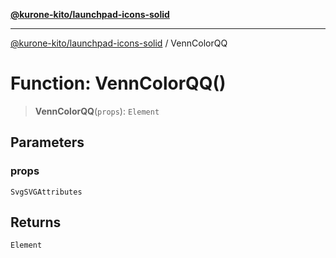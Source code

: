 [**@kurone-kito/launchpad-icons-solid**](../README.md)

***

[@kurone-kito/launchpad-icons-solid](../globals.md) / VennColorQQ

# Function: VennColorQQ()

> **VennColorQQ**(`props`): `Element`

## Parameters

### props

`SvgSVGAttributes`

## Returns

`Element`
